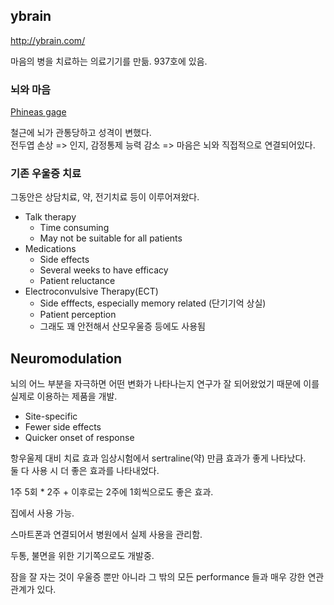 ## ybrain

http://ybrain.com/

마음의 병을 치료하는 의료기기를 만듦. 937호에 있음.

### 뇌와 마음

[Phineas gage](https://en.wikipedia.org/wiki/Phineas_Gage)

철근에 뇌가 관통당하고 성격이 변했다.  
전두엽 손상 => 인지, 감정통제 능력 감소 => 마음은 뇌와 직접적으로 연결되어있다.


### 기존 우울증 치료

그동안은 상담치료, 약, 전기치료 등이 이루어져왔다.

* Talk therapy
  * Time consuming
  * May not be suitable for all patients
* Medications
  * Side effects
  * Several weeks to have efficacy
  * Patient reluctance
* Electroconvulsive Therapy(ECT)
  * Side efffects, especially memory related (단기기억 상실)
  * Patient perception
  * 그래도 꽤 안전해서 산모우울증 등에도 사용됨


## Neuromodulation

뇌의 어느 부분을 자극하면 어떤 변화가 나타나는지 연구가 잘 되어왔었기 때문에 이를 실제로 이용하는 제품을 개발.

* Site-specific
* Fewer side effects
* Quicker onset of response

항우울제 대비 치료 효과 임상시험에서 sertraline(약) 만큼 효과가 좋게 나타났다.  
둘 다 사용 시 더 좋은 효과를 나타내었다.

1주 5회 * 2주 + 이후로는 2주에 1회씩으로도 좋은 효과.

집에서 사용 가능.

스마트폰과 연결되어서 병원에서 실제 사용을 관리함.

두통, 불면을 위한 기기쪽으로도 개발중.

잠을 잘 자는 것이 우울증 뿐만 아니라 그 밖의 모든 performance 들과 매우 강한 연관관계가 있다.
